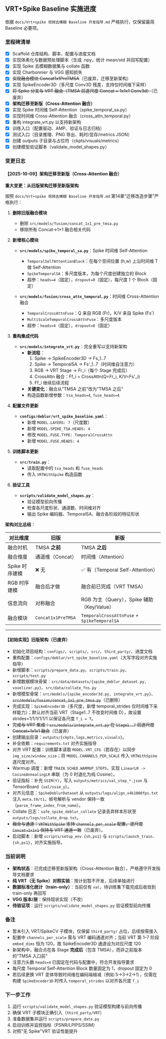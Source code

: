 ## VRT+Spike Baseline 实施进度

依据 `docs/Vrt+spike 视频去模糊 Baseline 开发指导.md` 严格执行，仅保留最简 Baseline 必要项。

### 里程碑清单
- [x] Scaffold 仓库结构、脚本、配置与进度文档
- [x] 实现体素化与数据预处理脚本（生成 .npy，统计 mean/std 并回写配置）
- [x] 实现 Spike 去模糊数据集与 collate 函数
- [x] 实现 Charbonnier 与 VGG 感知损失
- [x] ~~实现融合模块 Concat1x1PreTMSA~~（已废弃，迁移至新架构）
- [x] 实现 SpikeEncoder3D（多尺度 Conv3D 残差，支持仅时间维下采样）
- [x] ~~将 Spike 分支与 VRT 融合（TMSA 前逐尺度 Concat + 1x1x1 Conv3d）~~（已废弃）
- [x] **架构迁移至新版（Cross-Attention 融合）**
- [x] 实现 Spike 时间维 Self-Attention（spike_temporal_sa.py）
- [x] 实现时间维 Cross-Attention 融合（cross_attn_temporal.py）
- [x] 重构 integrate_vrt.py 以支持新架构
- [x] 训练入口（配置驱动、AMP、验证与日志归档）
- [x] 测试入口（目录推理、PNG 导出、耗时/显存/metrics JSON）
- [x] 创建 outputs 子目录与占位符（ckpts/visuals/metrics）
- [x] 创建模型验证脚本（validate_model_shapes.py）

### 变更日志

#### 【2025-10-09】架构迁移至新版（Cross-Attention 融合）

**重大变更：从旧版架构迁移至新版架构**

按照 `docs/Vrt+spike 视频去模糊 Baseline 开发指导.md` 第14章"迁移改造步骤"严格执行：

1. **删除旧版融合模块**
   - 删除 `src/models/fusion/concat_1x1_pre_tmsa.py`
   - 移除所有 Concat→1×1 融合相关代码

2. **新增核心模块**
   - **`src/models/spike_temporal_sa.py`**：Spike 时间维 Self-Attention
     - `TemporalSelfAttentionBlock`：在每个空间位置 (h,w) 上沿时间维 T 做 Self-Attention
     - `SpikeTemporalSA`：多尺度版本，为每个尺度创建独立的 Block
     - 超参：`heads=4`（固定），`dropout=0`（固定），每尺度 1 个 Block（固定）
   
   - **`src/models/fusion/cross_attn_temporal.py`**：时间维 Cross-Attention 融合
     - `TemporalCrossAttnFuse`：Q 来自 RGB (Fr)，K/V 来自 Spike (Fs')
     - `MultiScaleTemporalCrossAttnFuse`：多尺度版本
     - 超参：`heads=4`（固定），`dropout=0`（固定）

3. **重构集成代码**
   - **`src/models/integrate_vrt.py`**：完全重写以支持新架构
     - **新流程**：
       1. Spike → SpikeEncoder3D → Fs_1..7
       2. Spike → TemporalSA → Fs'_1..7（时间维自注意力）
       3. RGB → VRT Stage → Fr_i（每个 Stage 完成后）
       4. CrossAttn 融合：Ff_i = CrossAttn(Q=Fr_i, K/V=Fs'_i)
       5. Ff_i 继续后续流程
     - **关键变化**：融合从"TMSA 之前"改为"TMSA 之后"
     - 构造函数新增参数：`tsa_heads=4`, `fuse_heads=4`

4. **配置文件更新**
   - **`configs/deblur/vrt_spike_baseline.yaml`**：
     - 新增 `MODEL.LAYERS: 7`（尺度数）
     - 新增 `MODEL.SPIKE_TSA.HEADS: 4`
     - 修改 `MODEL.FUSE.TYPE: TemporalCrossAttn`
     - 新增 `MODEL.FUSE.HEADS: 4`

5. **训练脚本更新**
   - **`src/train.py`**：
     - 读取配置中的 `tsa_heads` 和 `fuse_heads`
     - 传入 `VRTWithSpike` 构造函数

6. **验证工具**
   - **`scripts/validate_model_shapes.py`**：
     - 验证模型前向传播
     - 检查各尺度形状、通道数、时间维对齐
     - 输出 Spike 编码器、TemporalSA、融合各阶段的特征形状

**架构对比总结**：

| 对比维度 | 旧版 | 新版 |
|---------|------|------|
| 融合时机 | TMSA **之前** | TMSA **之后** |
| 融合维度 | 通道维（Concat） | 时间维（Attention） |
| Spike 时序建模 | ❌ 无 | ✅ 有（Temporal Self-Attention） |
| RGB 时序建模 | 融合后才做 | 融合前已完成（VRT TMSA） |
| 信息流向 | 对称融合 | RGB 为主（Query），Spike 辅助（Key/Value） |
| 融合模块 | `Concat1x1PreTMSA` | `TemporalCrossAttnFuse` + `SpikeTemporalSA` |

---

#### 【初始实现】旧版架构（已废弃）

- 初始化项目结构：`configs/`、`scripts/`、`src/`、`third_party/`、进度文档
- 重构配置：`configs/deblur/vrt_spike_baseline.yaml`（大写字段对齐实施指导）
- 新增脚本：`scripts/prepare_data.py`、`scripts/train.py`、`scripts/test.py`
- 新增数据模块骨架：`src/data/datasets/{spike_deblur_dataset.py, voxelizer.py}`、`src/data/collate_fns.py`
- 新增模型骨架：`src/models/{spike_encoder3d.py, integrate_vrt.py}`、~~`src/models/fusion/concat_1x1_pre_tmsa.py`~~（已删除）
- 完成实现：`SpikeEncoder3D`（多尺度，新增 temporal_strides 仅时间维下采样能力）；默认对齐当前 VRT（Stage1..7 不改变时间维 D），故设置 strides=1/1/1/1/1/1 以保证各尺度 `T_i = T`。
- ~~完成与 VRT 集成：`src/models/integrate_vrt.py` 在 `Stage1..7` 前逐尺度 Concat+1x1x1 融合~~（已废弃）
- 创建输出目录：`outputs/{ckpts,logs,metrics,visuals}`。
- 补全依赖：`requirements.txt` 对齐实施指导
- 对齐 VRT 配置：训练脚本读取 `MODEL.VRT_CFG`（若存在）以同步 `img_size/window_size`；将 `MODEL.CHANNELS_PER_SCALE` 传入 `VRTWithSpike` 逐尺度对齐。
- Warmup 调度：新增 `TRAIN.SCHED.WARMUP_STEPS`，实现 `LinearLR -> CosineAnnealingLR` 串联（为 0 时退化为纯 Cosine）。
- 验证指标：补充 `SSIM(Y)`，写入 `outputs/metrics/val_step_*.json` 与 TensorBoard（`val/ssim_y`）。
- 对齐元信息：`SpikeDeblurDataset` 从 `outputs/logs/align_x4k1000fps.txt` 注入 `meta.t0/t1`，帧号解析与 vendor 保持一致（`parse_frame_index_from_name`）。
- Collate 日志：`safe_spike_deblur_collate` 记录丢弃样本形状至 `outputs/logs/collate_drop.txt`。
- ~~融合与通道：`VRTWithSpike` 支持 `channels_per_scale` 配置，逐尺度 `Concat→1×1×1` 保持与 VRT 通道一致~~（已废弃）。
- 启动脚本：新增 `scripts/setup_env.{sh,ps1}` 与 `scripts/launch_train.{sh,ps1}`，对齐实施指导。

### 当前说明
- **架构状态**：已完成迁移至新版架构（Cross-Attention 融合），严格遵守开发指导文档要求
- **纯 VRT（无 Spike）对照实验**：按计划暂不开发，后续单独进行
- **数据标准化统计（train-only）**：当前仅有 `val`，待训练集下载完成后收敛到 train-only 再回写
- **VGG 版本/层**：保持现状实现（不改）
- **待验证项**：运行 `scripts/validate_model_shapes.py` 验证模型前向传播

### 备注
- 暂未引入 VRT/SpikeCV 子模块，仅保留 `third_party/` 占位，后续按需接入
- 配置中 `channels_per_scale` 需与 VRT 编码通道对齐；当前 VRT 第 1–7 阶段 `embed_dims` 恒为 120，故 SpikeEncoder3D 通道设为对应尺度 120
- 新架构中，融合点在各 Stage **完成后**（包含 TMSA），而非之前版本的"TMSA 入口前"
- 注意力头数 `heads=4` 已固定在代码与配置中，符合开发指导要求
- 每尺度 Temporal Self-Attention Block 数量固定为 1，dropout 固定为 0
- 若后续更换 VRT 变体导致时间维在编码端缩减（例如 5→3→2→1），仅需在构建 `SpikeEncoder3D` 时传入 `temporal_strides` 以对齐各尺度 `T_i`

### 下一步工作
1. 运行 `scripts/validate_model_shapes.py` 验证模型构建与前向传播
2. 确保 VRT 子模块正确引入（`third_party/VRT`）
3. 准备数据集并运行 `scripts/prepare_data.py`
4. 启动训练并监控指标（PSNR/LPIPS/SSIM）
5. 对照"无 Spike"VRT 验证性能提升



